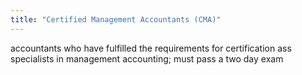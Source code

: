 ```yaml
---
title: "Certified Management Accountants (CMA)"
---
```

accountants who have fulfilled the requirements for certification ass specialists in management accounting; must pass a two day exam

